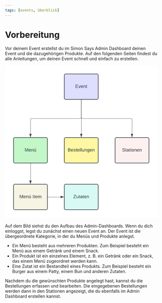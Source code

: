 ```yaml
---
tags: [events, überblick]
---
```

# Vorbereitung

Vor deinem Event erstellst du im Simon Says Admin Dashboard deinen Event und die dazugehörigen Produkte.
Auf den folgenden Seiten findest du alle Anleitungen, um deinen Event schnell und einfach zu erstellen.

![Aufbau](assets/overview-events.png)

Auf dem Bild siehst du den Aufbau des Admin-Dashboards. Wenn du dich einloggst, legst du zunächst einen neuen Event an.
Der Event ist die übergeordnete Kategorie, in der du Menüs und Produkte anlegst.
* Ein Menü besteht aus mehreren Produkten. Zum Beispiel besteht ein Menü aus einem Getränk und einem Snack.
* Ein Produkt ist ein einzelnes Element, z. B. ein Getränk oder ein Snack, das einem Menü zugeordnet werden kann.
* Eine Zutat ist ein Bestandteil eines Produkts. Zum Beispiel besteht ein Burger aus einem Patty, einem Bun und anderen Zutaten.

Nachdem du die gewünschten Produkte angelegt hast, kannst du die Bestellungen erfassen und bearbeiten.
Die eingegebenen Bestellungen werden dann in den Stationen angezeigt, die du ebenfalls im Admin Dashboard erstellen kannst.
